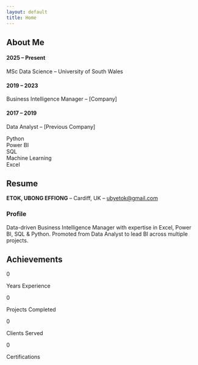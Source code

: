 ```yaml
---
layout: default
title: Home
---
```


<section id="about">
  <h2>About Me</h2>
  <p><span id="about-typed"></span></p>

  <div class="timeline">
    <div class="timeline-item"><h4>2025 – Present</h4><p>MSc Data Science – University of South Wales</p></div>
    <div class="timeline-item"><h4>2019 – 2023</h4><p>Business Intelligence Manager – [Company]</p></div>
    <div class="timeline-item"><h4>2017 – 2019</h4><p>Data Analyst – [Previous Company]</p></div>
  </div>

  <div class="skills">
    <div class="skill"><span class="skill-name">Python</span><div class="skill-bar"><div class="skill-fill" data-percent="95%"></div></div></div>
    <div class="skill"><span class="skill-name">Power BI</span><div class="skill-bar"><div class="skill-fill" data-percent="90%"></div></div></div>
    <div class="skill"><span class="skill-name">SQL</span><div class="skill-bar"><div class="skill-fill" data-percent="85%"></div></div></div>
    <div class="skill"><span class="skill-name">Machine Learning</span><div class="skill-bar"><div class="skill-fill" data-percent="80%"></div></div></div>
    <div class="skill"><span class="skill-name">Excel</span><div class="skill-bar"><div class="skill-fill" data-percent="95%"></div></div></div>
  </div>
</section>

<section id="resume-preview">
  <h2>Resume</h2>
  <p><strong>ETOK, UBONG EFFIONG</strong> – Cardiff, UK – <a href="mailto:ubyetok@gmail.com">ubyetok@gmail.com</a></p>
  <h3>Profile</h3>
  <p>Data-driven Business Intelligence Manager with expertise in Excel, Power BI, SQL & Python. Promoted from Data Analyst to lead BI across multiple projects.</p>
</section>

<section id="stats">
  <h2>Achievements</h2>
  <div class="stats-grid">
    <div class="stat-card"><div class="counter" data-target="4">0</div><p>Years Experience</p></div>
    <div class="stat-card"><div class="counter" data-target="25">0</div><p>Projects Completed</p></div>
    <div class="stat-card"><div class="counter" data-target="15">0</div><p>Clients Served</p></div>
    <div class="stat-card"><div class="counter" data-target="5">0</div><p>Certifications</p></div>
  </div>
</section>
